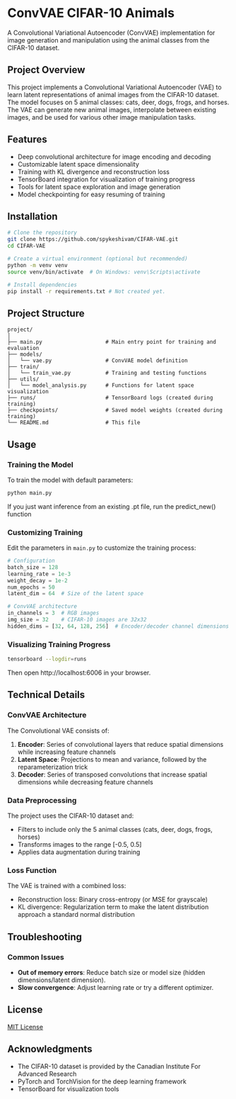# ConvVAE CIFAR-10 Animals

A Convolutional Variational Autoencoder (ConvVAE) implementation for image generation and manipulation using the animal classes from the CIFAR-10 dataset.

## Project Overview

This project implements a Convolutional Variational Autoencoder (VAE) to learn latent representations of animal images from the CIFAR-10 dataset. The model focuses on 5 animal classes: cats, deer, dogs, frogs, and horses. The VAE can generate new animal images, interpolate between existing images, and be used for various other image manipulation tasks.

## Features

- Deep convolutional architecture for image encoding and decoding
- Customizable latent space dimensionality
- Training with KL divergence and reconstruction loss
- TensorBoard integration for visualization of training progress
- Tools for latent space exploration and image generation
- Model checkpointing for easy resuming of training

## Installation

```bash
# Clone the repository
git clone https://github.com/spykeshivam/CIFAR-VAE.git
cd CIFAR-VAE

# Create a virtual environment (optional but recommended)
python -m venv venv
source venv/bin/activate  # On Windows: venv\Scripts\activate

# Install dependencies
pip install -r requirements.txt # Not created yet.
```

## Project Structure

```
project/
│
├── main.py                    # Main entry point for training and evaluation
├── models/
│   └── vae.py                 # ConvVAE model definition
├── train/
│   └── train_vae.py           # Training and testing functions
├── utils/
│   └── model_analysis.py      # Functions for latent space visualization
├── runs/                      # TensorBoard logs (created during training)
├── checkpoints/               # Saved model weights (created during training)
└── README.md                  # This file
```

## Usage

### Training the Model

To train the model with default parameters:

```bash
python main.py
```
If you just want inference from an existing .pt file, run the predict_new() function
### Customizing Training

Edit the parameters in `main.py` to customize the training process:

```python
# Configuration
batch_size = 128
learning_rate = 1e-3
weight_decay = 1e-2
num_epochs = 50
latent_dim = 64  # Size of the latent space

# ConvVAE architecture
in_channels = 3  # RGB images
img_size = 32    # CIFAR-10 images are 32x32
hidden_dims = [32, 64, 128, 256]  # Encoder/decoder channel dimensions
```

### Visualizing Training Progress

```bash
tensorboard --logdir=runs
```

Then open http://localhost:6006 in your browser.

## Technical Details

### ConvVAE Architecture

The Convolutional VAE consists of:

1. **Encoder**: Series of convolutional layers that reduce spatial dimensions while increasing feature channels
2. **Latent Space**: Projections to mean and variance, followed by the reparameterization trick
3. **Decoder**: Series of transposed convolutions that increase spatial dimensions while decreasing feature channels

### Data Preprocessing

The project uses the CIFAR-10 dataset and:
- Filters to include only the 5 animal classes (cats, deer, dogs, frogs, horses)
- Transforms images to the range [-0.5, 0.5]
- Applies data augmentation during training

### Loss Function

The VAE is trained with a combined loss:
- Reconstruction loss: Binary cross-entropy (or MSE for grayscale)
- KL divergence: Regularization term to make the latent distribution approach a standard normal distribution

## Troubleshooting

### Common Issues

- **Out of memory errors**: Reduce batch size or model size (hidden dimensions/latent dimension).
- **Slow convergence**: Adjust learning rate or try a different optimizer.

## License

[MIT License](LICENSE)

## Acknowledgments

- The CIFAR-10 dataset is provided by the Canadian Institute For Advanced Research
- PyTorch and TorchVision for the deep learning framework
- TensorBoard for visualization tools